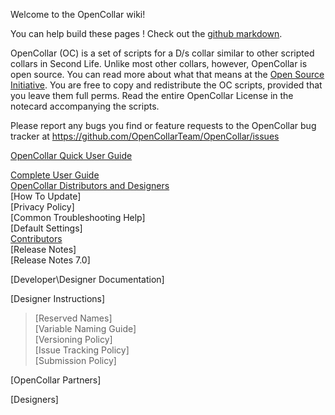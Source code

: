 Welcome to the OpenCollar wiki!

You can help build these pages !  Check out the [github markdown](https://guides.github.com/features/mastering-markdown/).

OpenCollar (OC) is a set of scripts for a D/s collar similar to other scripted collars in Second Life. Unlike most other collars, however, OpenCollar is open source. You can read more about what that means at the [Open Source Initiative](https://opensource.org/osd-annotated). You are free to copy and redistribute the OC scripts, provided that you leave them full perms. Read the entire OpenCollar License in the notecard accompanying the scripts.

Please report any bugs you find or feature requests to the OpenCollar bug tracker at https://github.com/OpenCollarTeam/OpenCollar/issues

[OpenCollar Quick User Guide](https://github.com/OpenCollarTeam/OpenCollar/wiki/OpenCollar-Quick-User-Guide)

[Complete User Guide](https://github.com/OpenCollarTeam/OpenCollar/wiki/Complete-User-Guide)  
[OpenCollar Distributors and Designers](https://github.com/OpenCollarTeam/OpenCollar/wiki/OpenCollar-Distributors-and-Designers)   
[How To Update]   
[Privacy Policy]   
[Common Troubleshooting Help]   
[Default Settings]   
[Contributors](https://github.com/OpenCollarTeam/OpenCollar/wiki/Contributors)   
[Release Notes]   
[Release Notes 7.0]   

[Developer\Designer Documentation]

[Designer Instructions]   
>[Reserved Names]   
>[Variable Naming Guide]   
>[Versioning Policy]   
>[Issue Tracking Policy]   
>[Submission Policy]   

[OpenCollar Partners]   
   
[Designers]
